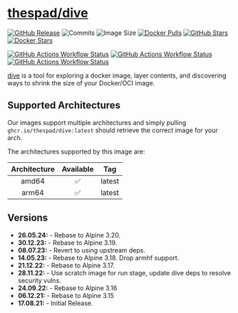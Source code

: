 # [thespad/dive](https://github.com/thespad/docker-dive)

[![GitHub Release](https://img.shields.io/github/release/thespad/docker-dive.svg?color=26689A&labelColor=555555&logoColor=ffffff&style=for-the-badge&logo=github)](https://github.com/thespad/docker-dive/releases)
![Commits](https://img.shields.io/github/commits-since/thespad/docker-dive/latest?color=26689A&include_prereleases&logo=github&style=for-the-badge)
![Image Size](https://img.shields.io/docker/image-size/thespad/dive/latest?color=26689A&labelColor=555555&logoColor=ffffff&style=for-the-badge&label=Size)
[![Docker Pulls](https://img.shields.io/docker/pulls/thespad/dive.svg?color=26689A&labelColor=555555&logoColor=ffffff&style=for-the-badge&label=pulls&logo=docker)](https://hub.docker.com/r/thespad/dive)
[![GitHub Stars](https://img.shields.io/github/stars/thespad/docker-dive.svg?color=26689A&labelColor=555555&logoColor=ffffff&style=for-the-badge&logo=github)](https://github.com/thespad/docker-dive)
[![Docker Stars](https://img.shields.io/docker/stars/thespad/dive.svg?color=26689A&labelColor=555555&logoColor=ffffff&style=for-the-badge&label=stars&logo=docker)](https://hub.docker.com/r/thespad/dive)

[![GitHub Actions Workflow Status](https://img.shields.io/github/actions/workflow/status/thespad/docker-dive/call-check-and-release.yml?branch=main&labelColor=555555&logoColor=ffffff&style=for-the-badge&logo=github&label=Check%20For%20Upstream%20Updates)](https://github.com/thespad/docker-dive/actions/workflows/call-check-and-release.yml)
[![GitHub Actions Workflow Status](https://img.shields.io/github/actions/workflow/status/thespad/docker-dive/call-baseimage-update.yml?branch=main&labelColor=555555&logoColor=ffffff&style=for-the-badge&logo=github&label=Check%20For%20Baseimage%20Updates)](https://github.com/thespad/docker-dive/actions/workflows/call-baseimage-update.yml)
[![GitHub Actions Workflow Status](https://img.shields.io/github/actions/workflow/status/thespad/docker-dive/call-build-image.yml?labelColor=555555&logoColor=ffffff&style=for-the-badge&logo=github&label=Build%20Image)](https://github.com/thespad/docker-dive/actions/workflows/call-build-image.yml)

[dive](https://github.com/wagoodman/dive) is a tool for exploring a docker image, layer contents, and discovering ways to shrink the size of your Docker/OCI image.

## Supported Architectures

Our images support multiple architectures and simply pulling `ghcr.io/thespad/dive:latest` should retrieve the correct image for your arch.

The architectures supported by this image are:

| Architecture | Available | Tag |
| :----: | :----: | ---- |
| amd64 | ✅ | latest |
| arm64 | ✅ | latest |

## Versions

* **26.05.24:** - Rebase to Alpine 3.20.
* **30.12.23:** - Rebase to Alpine 3.19.
* **08.07.23:** - Revert to using upstream deps.
* **14.05.23:** - Rebase to Alpine 3.18. Drop armhf support.
* **21.12.22:** - Rebase to Alpine 3.17.
* **28.11.22:** - Use scratch image for run stage, update dive deps to resolve security vulns.
* **24.09.22:** - Rebase to Alpine 3.16
* **06.12.21:** - Rebase to Alpine 3.15
* **17.08.21:** - Initial Release.
